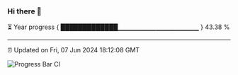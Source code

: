 ### Hi there 👋

⏳ Year progress { █████████████▁▁▁▁▁▁▁▁▁▁▁▁▁▁▁▁▁ } 43.38 %

---

⏰ Updated on Fri, 07 Jun 2024 18:12:08 GMT

![Progress Bar CI](https://github.com/Shyam-Makwana/GitHub-Actions-Demo/workflows/Progress%20Bar%20CI/badge.svg)
